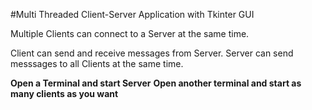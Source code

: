 #Multi Threaded Client-Server Application with Tkinter GUI

Multiple Clients can connect to a Server at the same time.

Client can send and receive messages from Server.
Server can send messsages to all Clients at the same time.

**Open a Terminal and start Server**
**Open another terminal and start as many clients as you want**


